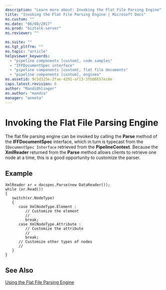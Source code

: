 ```yaml
---
description: "Learn more about: Invoking the Flat File Parsing Engine"
title: "Invoking the Flat File Parsing Engine | Microsoft Docs"
ms.custom: ""
ms.date: "06/08/2017"
ms.prod: "biztalk-server"
ms.reviewer: ""

ms.suite: ""
ms.tgt_pltfrm: ""
ms.topic: "article"
helpviewer_keywords: 
  - "pipeline components [custom], code samples"
  - "IFFDocumentSpec interface"
  - "pipeline components [custom], flat file documents"
  - "pipeline components [custom], engines"
ms.assetid: 9c5d325e-2fae-4291-af13-3fb06657ec0e
caps.latest.revision: 6
author: "MandiOhlinger"
ms.author: "mandia"
manager: "anneta"
---
```

# Invoking the Flat File Parsing Engine
The flat file parsing engine can be invoked by calling the **Parse** method of the **IFFDocumentSpec** interface, which in turn is typecast from the `IDocumentSpec Interface` retrieved from the **PipelineContext**. Because the **XmlReader** returned from the **Parse** method allows clients to retrieve one node at a time, this is a good opportunity to customize the parser.  
  
## Example  
  
```  
XmlReader xr = docspec.Parse(new DataReader());  
while (xr.Read())  
{  
   switch(xr.NodeType)  
   {  
      case XmlNodeType.Element :  
         // Customize the element  
         //   
         break;  
      case XmlNodeType.Attribute :  
         // Customize the attribute  
         //   
         break;  
      // Customize other types of nodes  
      //   
   }  
}  
```  
  
## See Also  
 [Using the Flat File Parsing Engine](../core/using-the-flat-file-parsing-engine.md)
